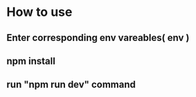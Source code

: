 # How to use 

## Enter corresponding env vareables( env )

## npm install

## run "npm run dev" command